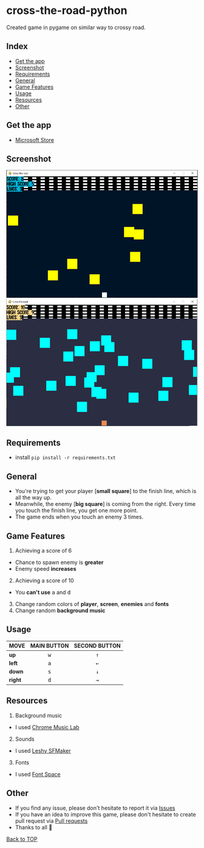 # cross-the-road-python
Created game in pygame on similar way to crossy road.
## Index
- [Get the app](#get-the-app)
- [Screenshot](#screenshot)
- [Requirements](#requirements)
- [General](#general)
- [Game Features](#game-features)
- [Usage](#usage)
- [Resources](#resources)
- [Other](#other)

## Get the app
- [Microsoft Store](https://www.microsoft.com/en-us/p/cube-climber/9pf41r70pph5?activetab=pivot:overviewtab)

## Screenshot
![screenshot](resources/image/screenshot.PNG)
![screenshot](resources/image/screenshot2.PNG)

## Requirements
* install
  ``
  pip install -r requirements.txt
  ``
## General
 * You're trying to get your player [**small square**] to the finish line, which is all the way up. 
 * Meanwhile, the enemy [**big square**] is coming from the right. Every time you touch the finish line, you get one more point. 
 * The game ends when you touch an enemy 3 times.
 
 ## Game Features 
 1. Achieving a score of 6
  - Chance to spawn enemy is **greater**
  - Enemy speed **increases**
 2. Achieving a score of 10 
  - You **can't use** <kbd>a</kbd> and <kbd>d</kbd>
 3. Change random colors of **player**, **screen**, **enemies** and **fonts**
 4. Change random **background music**
 
 ## Usage 
 
| MOVE | MAIN BUTTON | SECOND BUTTON |
| :---         |     :---:      |          :---:    |
| **up**       |<kbd>w</kbd>    |<kbd>&uarr;</kbd> |
| **left**     |<kbd>a</kbd>   |<kbd>&larr;</kbd>  |
| **down**     |<kbd>s</kbd>   |<kbd>&darr;</kbd>  |
| **right**    |<kbd>d</kbd>   |<kbd>&rarr;</kbd>  |


 ## Resources
 1. Background music
  - I used [Chrome Music Lab](https://musiclab.chromeexperiments.com/Song-Maker/)
 2. Sounds
  - I used [Leshy SFMaker](https://www.leshylabs.com/apps/sfMaker/)
 3. Fonts
  - I used [Font Space](https://www.fontspace.com/commercial-fonts)

## Other
* If you find any issue, please don't hesitate to report it via [Issues](https://github.com/Fearplay/cross-the-road-python/issues)
* If you have an idea to improve this game, please don't hesitate to create pull request via [Pull requests](https://github.com/Fearplay/cross-the-road-python/pulls)
* Thanks to all :green_heart:

[Back to TOP](#cross-the-road-python)
